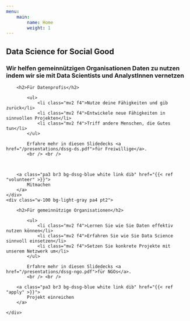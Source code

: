 ```yaml
---
menu:
    main:
        name: Home
        weight: 1
---
```

<div class="what-we-do w-100 bg-light-gray pa3">
    <h2 class="lh-title f-subheadline white pa1 pl2 pr2 bg-dssg-blue">
        Data Science for Social Good
    </h2>
    <h3 class="lh-copy measure f3 white pa2 bg-dssg-blue">
    Wir helfen gemeinnützigen Organisationen Daten zu nutzen indem wir sie mit Data Scientists und AnalystInnen vernetzen
    </h3>
</div>

<div class="calls-to-action flex-ns">
    <div class="w-100 bg-white pa4 pt2">

        <h2>Für Datenprofis</h2>

            <ul>
                <li class="mv2 f4">Nutze deine Fähigkeiten und gib zurück</li>
                <li class="mv2 f4">Entwickele neue Fähigkeiten in sinnvollen Projekten</li>
                <li class="mv2 f4">Triff andere Menschen, die Gutes tun</li>
            </ul>

            Erfahre mehr in diesen Slidedecks <a href="/presentations/dssg-ds.pdf">für Freiwillige</a>.
            <br /> <br />



        <a class="pa3 br3 bg-dssg-blue white link dib" href="{{< ref "volunteer" >}}">
            Mitmachen
        </a>
    </div>
    <div class="w-100 bg-light-gray pa4 pt2">

        <h2>Für gemeinnützige Organisationen</h2>

            <ul>
                <li class="mv2 f4">Lernen Sie wie Sie Daten effektiv nutzen können</li>
                <li class="mv2 f4">Erfahren Sie wie Sie Data Science sinnvoll einsetzen</li>
                <li class="mv2 f4">Setzen Sie konkrete Projekte mit unserem Netzwerk um</li>
            </ul>

            Erfahre mehr in diesen Slidedecks <a href="/presentations/dssg-ngo.pdf">für NGOs</a>.
            <br /> <br />

        <a class="pa3 br3 bg-dssg-blue white link dib" href="{{< ref "apply" >}}">
            Projekt einreichen
        </a>

    </div>
</div>
